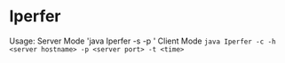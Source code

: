 # Iperfer
Usage:
Server Mode 
'java Iperfer -s -p <listen port>'
Client Mode 
`java Iperfer -c -h <server hostname> -p <server port> -t <time>`
